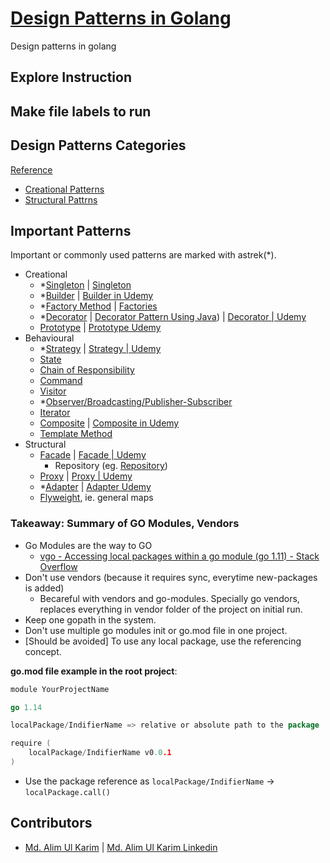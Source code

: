 # [Design Patterns in Golang](https://github.com/Evatix/golang-go-design-patterns)

Design patterns in golang

## Explore Instruction

## Make file labels to run

## Design Patterns Categories

[Reference](https://github.com/schleary/designPatterns/blob/master/Section%201%20-%20Intro/Design-Patterns-Introduction.pdf)

- [Creational Patterns](https://bit.ly/32sgRSg)
- [Structural Pattrns](https://bit.ly/2EscOxg)

## Important Patterns

Important or commonly used patterns are marked with astrek(*).

- Creational
  - *[Singleton](https://refactoring.guru/design-patterns/singleton) | [Singleton](https://www.udemy.com/course/design-patterns-go/learn/lecture/17118426#content)
  - *[Builder](https://refactoring.guru/design-patterns/builder) | [Builder in Udemy](https://www.udemy.com/course/design-patterns-go/learn/lecture/17012544#content)
  - *[Factory Method](https://refactoring.guru/design-patterns/factory-method) | [Factories](https://www.udemy.com/course/design-patterns-go/learn/lecture/17039320#content)
  - *[Decorator](https://refactoring.guru/design-patterns/decorator) | [Decorator Pattern Using Java](https://www.tutorialspoint.com/design_pattern/decorator_pattern.htm)) | [Decorator | Udemy](https://www.udemy.com/course/design-patterns-go/learn/lecture/17249382#content)
  - [Prototype](https://refactoring.guru/design-patterns/prototype) | [Prototype Udemy](https://www.udemy.com/course/design-patterns-go/learn/lecture/17115840#content)
- Behavioural
  - *[Strategy](https://refactoring.guru/design-patterns/strategy) | [Strategy | Udemy](https://www.udemy.com/course/design-patterns-go/learn/lecture/17345762#content)
  - [State](https://refactoring.guru/design-patterns/state)
  - [Chain of Responsibility](https://refactoring.guru/design-patterns/chain-of-responsibility)
  - [Command](https://refactoring.guru/design-patterns/command)
  - [Visitor](https://refactoring.guru/design-patterns/visitor)
  - *[Observer/Broadcasting/Publisher-Subscriber](https://refactoring.guru/design-patterns/observer)
  - [Iterator](https://refactoring.guru/design-patterns/iterator)
  - [Composite](https://refactoring.guru/design-patterns/composite) | [Composite in Udemy](https://www.udemy.com/course/design-patterns-go/learn/lecture/17247478#content)
  - [Template Method](https://refactoring.guru/design-patterns/template-method)
- Structural
  - [Facade](https://refactoring.guru/design-patterns/facade) | [Facade | Udemy](https://www.udemy.com/course/design-patterns-go/learn/lecture/17252788#content)
     - Repository (eg. [Repository](https://stackoverflow.com/questions/23213543/what-type-is-repository-pattern-in))
  - [Proxy](https://refactoring.guru/design-patterns/proxy) | [Proxy | Udemy](https://www.udemy.com/course/design-patterns-go/learn/lecture/17262546#content)
  - *[Adapter](https://refactoring.guru/design-patterns/adapter) | [Adapter Udemy](https://www.udemy.com/course/design-patterns-go/learn/lecture/17133984#content)
  - [Flyweight](https://refactoring.guru/design-patterns/flyweight), ie. general maps

### Takeaway: Summary of GO Modules, Vendors

- Go Modules are the way to GO
  - [vgo - Accessing local packages within a go module (go 1.11) - Stack Overflow](https://stackoverflow.com/questions/52026284/accessing-local-packages-within-a-go-module-go-1-11/55347424#55347424)
- Don't use vendors (because it requires sync, everytime new-packages is added)
  - Becareful with vendors and go-modules. Specially go vendors, replaces everything in vendor folder of the project on initial run.
- Keep one gopath in the system.
- Don't use multiple go modules init or go.mod file in one project.
- [Should be avoided] To use any local package, use the referencing concept.

**go.mod file example in the root project**:

```go
module YourProjectName

go 1.14

localPackage/IndifierName => relative or absolute path to the package

require (
    localPackage/IndifierName v0.0.1
)

```

- Use the package reference as `localPackage/IndifierName` -> `localPackage.call()`

## Contributors

- [Md. Alim Ul Karim](https://github.com/aukgit) | [Md. Alim Ul Karim Linkedin](https://bd.linkedin.com/in/alimkarim)

